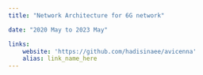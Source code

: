 ```yaml
---
title: "Network Architecture for 6G network"

date: "2020 May to 2023 May"

links:
    website: 'https://github.com/hadisinaee/avicenna'
    alias: link_name_here
---
```


